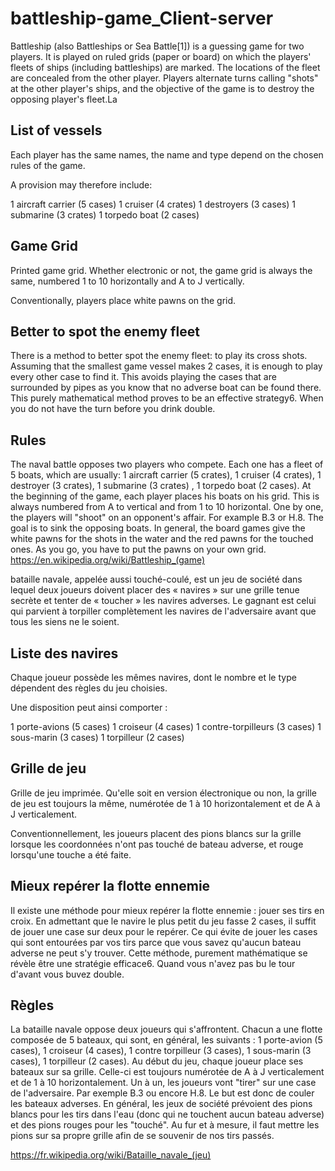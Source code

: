 # battleship-game_Client-server
Battleship (also Battleships or Sea Battle[1]) is a guessing game for two players. It is played on ruled grids (paper or board) on which the players' fleets of ships (including battleships) are marked. The locations of the fleet are concealed from the other player. Players alternate turns calling "shots" at the other player's ships, and the objective of the game is to destroy the opposing player's fleet.La 

List of vessels
---------------
Each player has the same names, the name and type depend on the chosen rules of the game.

A provision may therefore include:

1 aircraft carrier (5 cases)
1 cruiser (4 crates)
1 destroyers (3 cases)
1 submarine (3 crates)
1 torpedo boat (2 cases)

Game Grid
-------------
Printed game grid.
Whether electronic or not, the game grid is always the same, numbered 1 to 10 horizontally and A to J vertically.

Conventionally, players place white pawns on the grid.

Better to spot the enemy fleet
-------------------------------
There is a method to better spot the enemy fleet: to play its cross shots. Assuming that the smallest game vessel makes 2 cases, it is enough to play every other case to find it. This avoids playing the cases that are surrounded by pipes as you know that no adverse boat can be found there. This purely mathematical method proves to be an effective strategy6. When you do not have the turn before you drink double.

Rules
--------
The naval battle opposes two players who compete. Each one has a fleet of 5 boats, which are usually: 1 aircraft carrier (5 crates), 1 cruiser (4 crates), 1 destroyer (3 crates), 1 submarine (3 crates) , 1 torpedo boat (2 cases). At the beginning of the game, each player places his boats on his grid. This is always numbered from A to vertical and from 1 to 10 horizontal. One by one, the players will "shoot" on an opponent's affair. For example B.3 or H.8. The goal is to sink the opposing boats. In general, the board games give the white pawns for the shots in the water and the red pawns for the touched ones. As you go, you have to put the pawns on your own grid.
https://en.wikipedia.org/wiki/Battleship_(game)

bataille navale, appelée aussi touché-coulé, est un jeu de société dans lequel deux joueurs doivent placer des « navires » sur une grille tenue secrète et tenter de « toucher » les navires adverses. Le gagnant est celui qui parvient à torpiller complètement les navires de l'adversaire avant que tous les siens ne le soient.

Liste des navires
---------------
Chaque joueur possède les mêmes navires, dont le nombre et le type dépendent des règles du jeu choisies.

Une disposition peut ainsi comporter :

1 porte-avions (5 cases)
1 croiseur (4 cases)
1 contre-torpilleurs (3 cases)
1 sous-marin (3 cases)
1 torpilleur (2 cases)

Grille de jeu
-------------
Grille de jeu imprimée.
Qu'elle soit en version électronique ou non, la grille de jeu est toujours la même, numérotée de 1 à 10 horizontalement et de A à J verticalement.

Conventionnellement, les joueurs placent des pions blancs sur la grille lorsque les coordonnées n'ont pas touché de bateau adverse, et rouge lorsqu'une touche a été faite.

Mieux repérer la flotte ennemie
-------------------------------
Il existe une méthode pour mieux repérer la flotte ennemie : jouer ses tirs en croix. En admettant que le navire le plus petit du jeu fasse 2 cases, il suffit de jouer une case sur deux pour le repérer. Ce qui évite de jouer les cases qui sont entourées par vos tirs parce que vous savez qu'aucun bateau adverse ne peut s'y trouver. Cette méthode, purement mathématique se révèle être une stratégie efficace6. Quand vous n'avez pas bu le tour d'avant vous buvez double.

Règles
------
La bataille navale oppose deux joueurs qui s'affrontent. Chacun a une flotte composée de 5 bateaux, qui sont, en général, les suivants : 1 porte-avion (5 cases), 1 croiseur (4 cases), 1 contre torpilleur (3 cases), 1 sous-marin (3 cases), 1 torpilleur (2 cases). Au début du jeu, chaque joueur place ses bateaux sur sa grille. Celle-ci est toujours numérotée de A à J verticalement et de 1 à 10 horizontalement. Un à un, les joueurs vont "tirer" sur une case de l'adversaire. Par exemple B.3 ou encore H.8. Le but est donc de couler les bateaux adverses. En général, les jeux de société prévoient des pions blancs pour les tirs dans l'eau (donc qui ne touchent aucun bateau adverse) et des pions rouges pour les "touché". Au fur et à mesure, il faut mettre les pions sur sa propre grille afin de se souvenir de nos tirs passés.

https://fr.wikipedia.org/wiki/Bataille_navale_(jeu)
